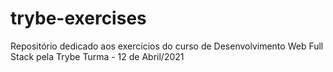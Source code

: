 # trybe-exercises

Repositório dedicado aos exercícios do curso de Desenvolvimento Web Full Stack pela Trybe Turma - 12 de Abril/2021
